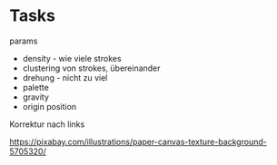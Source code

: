 # Tasks


params
* density - wie viele strokes
* clustering von strokes, übereinander
* drehung - nicht zu viel
* palette
* gravity
* origin position



Korrektur nach links


https://pixabay.com/illustrations/paper-canvas-texture-background-5705320/ 

